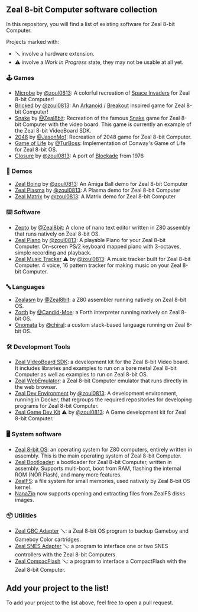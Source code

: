 ## Zeal 8-bit Computer software collection

In this repository, you will find a list of existing software for Zeal 8-bit Computer.

Projects marked with:

* 🪛 involve a hardware extension.
* ⚠️ involve a *Work In Progress* state, they may not be usable at all yet.

### 🕹️ Games

* [Microbe](https://github.com/zoul0813/zeal-microbe) by [@zoul0813](https://github.com/zoul0813): A colorful recreation of [Space Invaders](https://en.wikipedia.org/wiki/Space_Invaders) for Zeal 8-bit Computer!
* [Bricked](https://github.com/zoul0813/zeal-bricked) by [@zoul0813](https://github.com/zoul0813): An [Arkanoid](https://en.wikipedia.org/wiki/Arkanoid) / [Breakout](https://en.wikipedia.org/wiki/Breakout_(video_game)) inspired game for Zeal 8-bit Computer!
* [Snake](https://github.com/Zeal8bit/Zeal-VideoBoard-SDK/tree/main/examples/snake) by [@Zeal8bit](https://github.com/Zeal8bit): Recreation of the famous [Snake](https://en.wikipedia.org/wiki/Snake_(video_game_genre)) game for Zeal 8-bit Computer with the video board. This game is currently an example of the Zeal 8-bit VideoBoard SDK.
* [2048](https://github.com/JasonMo1/2048-zos) by [@JasonMo1](https://github.com/JasonMo1): Recreation of 2048 game for Zeal 8-bit Computer.
* [Game of Life](https://github.com/TurBoss/Zeal-8bit_conway) by [@TurBoss](https://github.com/TurBoss): Implementation of Conway's Game of Life for Zeal 8-bit OS.
* [Closure](https://github.com/zoul0813/zeal-closure) by [@zoul0813](https://github.com/zoul0813): A port of [Blockade](https://en.wikipedia.org/wiki/Blockade_(video_game)) from 1976

### 💾 Demos

* [Zeal Boing](https://github.com/zoul0813/zeal-boing) by [@zoul0813](https://github.com/zoul0813): An Amiga Ball demo for Zeal 8-bit Computer
* [Zeal Plasma](https://github.com/zoul0813/zeal-plasma) by [@zoul0813](https://github.com/zoul0813): A Plasma demo for Zeal 8-bit Computer
* [Zeal Matrix](https://github.com/zoul0813/zeal-matrix/tree/v1.0.0) by [@zoul0813](https://github.com/zoul0813): A Matrix demo for Zeal 8-bit Computer

### ⌨️ Software

* [Zepto](https://github.com/Zeal8bit/Zepto) by [@Zeal8bit](https://github.com/Zeal8bit): A clone of nano text editor written in Z80 assembly that runs natively on Zeal 8-bit OS.
* [Zeal Piano](https://github.com/zoul0813/zeal-piano) by [@zoul0813](https://github.com/zoul0813): A playable Piano for your Zeal 8-bit Computer.  On-screen PS/2 keyboard mapped piano with 3-octaves, simple recording and playback.
* [Zeal Music Tracker](https://github.com/zoul0813/zeal-music-tracker) ⚠️ by [@zoul0813](https://github.com/zoul0813): A music tracker built for Zeal 8-bit Computer. 4 voice, 16 pattern tracker for making music on your Zeal 8-bit Computer.

### 🔤 Languages

* [Zealasm](https://github.com/Zeal8bit/Zealasm) by [@Zeal8bit](https://github.com/Zeal8bit): a Z80 assembler running natively on Zeal 8-bit OS.
* [Zorth](https://github.com/Candid-Moe/Zorth) by [@Candid-Moe](https://github.com/Candid-Moe): a Forth interpreter running natively on Zeal 8-bit OS.
* [Onomata](https://github.com/chiralos/onomata-src) by [@chiral](https://github.com/chiral): a custom stack-based language running on Zeal 8-bit OS.

### 🛠️ Development Tools

* [Zeal VideoBoard SDK](https://github.com/Zeal8bit/Zeal-VideoBoard-SDK): a development kit for the Zeal 8-bit Video board. It includes libraries and examples to run on a bare metal Zeal 8-bit Computer as well as examples to run on Zeal 8-bit OS.
* [Zeal WebEmulator](https://github.com/Zeal8bit/Zeal-WebEmulator): a Zeal 8-bit Computer emulator that runs directly in the web browser.
* [Zeal Dev Environment](https://github.com/zoul0813/zeal-dev-environment) by [@zoul0813](https://github.com/zoul0813): A development environment, running in Docker, that regroups the required repositories for developing programs for Zeal 8-bit Computer.
* [Zeal Game Dev Kit](https://github.com/zoul0813/zeal-game-dev-kit) ⚠️ by [@zoul0813](https://github.com/zoul0813): A Game development kit for Zeal 8-bit Computer.

### 🖥️ System software

* [Zeal 8-bit OS](https://github.com/Zeal8bit/Zeal-8-bit-OS): an operating system for Z80 computers, entirely written in assembly. This is the main operating system of Zeal 8-bit Computer.
* [Zeal Bootloader](https://github.com/Zeal8bit/Zeal-Bootloader): a bootloader for Zeal 8-bit Computer, written in assembly. Supports multi-boot, boot from RAM, flashing the internal ROM (NOR Flash), and many more features.
* [ZealFS](https://github.com/Zeal8bit/ZealFS): a file system for small memories, used natively by Zeal 8-bit OS kernel.
* [NanaZip](https://github.com/M2Team/NanaZip) now supports opening and extracting files from ZealFS disks images.

### 📦 Utilities

* [Zeal GBC Adapter](https://github.com/Zeal8bit/Zeal-GBC-Adapter) 🪛: a Zeal 8-bit OS program to backup Gameboy and Gameboy Color cartridges.
* [Zeal SNES Adapter](https://github.com/Zeal8bit/Zeal-SNES-Adapter) 🪛: a program to interface one or two SNES controllers with the Zeal 8-bit Computers.
* [Zeal CompacFlash](https://github.com/Zeal8bit/Zeal-CompactFlash) 🪛: a program to interface a CompactFlash with the Zeal 8-bit Computer.


## Add your project to the list!

To add your project to the list above, feel free to open a pull request.